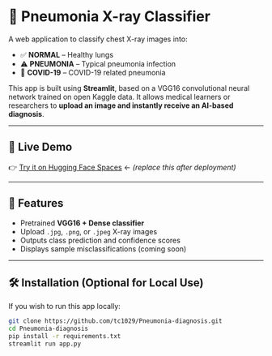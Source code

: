# 🩻 Pneumonia X-ray Classifier

A web application to classify chest X-ray images into:

- ✅ **NORMAL** – Healthy lungs  
- ⚠️ **PNEUMONIA** – Typical pneumonia infection  
- 🦠 **COVID-19** – COVID-19 related pneumonia  

This app is built using **Streamlit**, based on a VGG16 convolutional neural network trained on open Kaggle data. It allows medical learners or researchers to **upload an image and instantly receive an AI-based diagnosis**.

---

## 🚀 Live Demo

👉 [Try it on Hugging Face Spaces](https://your-space-name.hf.space) ← *(replace this after deployment)*

---

## 🧠 Features

- Pretrained **VGG16 + Dense classifier**  
- Upload `.jpg`, `.png`, or `.jpeg` X-ray images  
- Outputs class prediction and confidence scores  
- Displays sample misclassifications (coming soon)

---

## 🛠 Installation (Optional for Local Use)

If you wish to run this app locally:

```bash
git clone https://github.com/tc1029/Pneumonia-diagnosis.git
cd Pneumonia-diagnosis
pip install -r requirements.txt
streamlit run app.py
